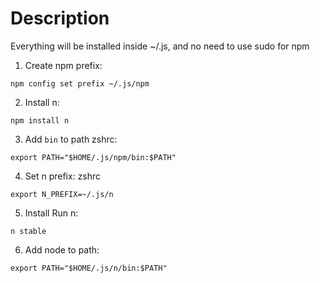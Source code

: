 # Description
Everything will be installed inside ~/.js, and no need to use sudo for npm

1. Create npm prefix:
```
npm config set prefix ~/.js/npm
```

2. Install n:
```
npm install n
```

3. Add `bin` to path
zshrc:
```
export PATH="$HOME/.js/npm/bin:$PATH"
```

4. Set n prefix:
zshrc
```
export N_PREFIX=~/.js/n
```

5. Install Run n:
```
n stable
```

6. Add node to path:
```
export PATH="$HOME/.js/n/bin:$PATH"
```
